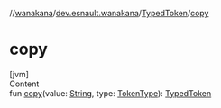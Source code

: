 //[wanakana](../../index.md)/[dev.esnault.wanakana](../index.md)/[TypedToken](index.md)/[copy](copy.md)



# copy  
[jvm]  
Content  
fun [copy](copy.md)(value: [String](https://kotlinlang.org/api/latest/jvm/stdlib/kotlin/-string/index.html), type: [TokenType](../-token-type/index.md)): [TypedToken](index.md)  



